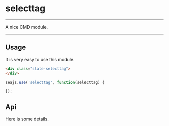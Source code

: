 # selecttag

---

A nice CMD module.

---

## Usage

It is very easy to use this module.

````html
<div class="slate-selecttag">
</div>
````

```javascript
seajs.use('selecttag', function(selecttag) {

});
```

## Api

Here is some details.
